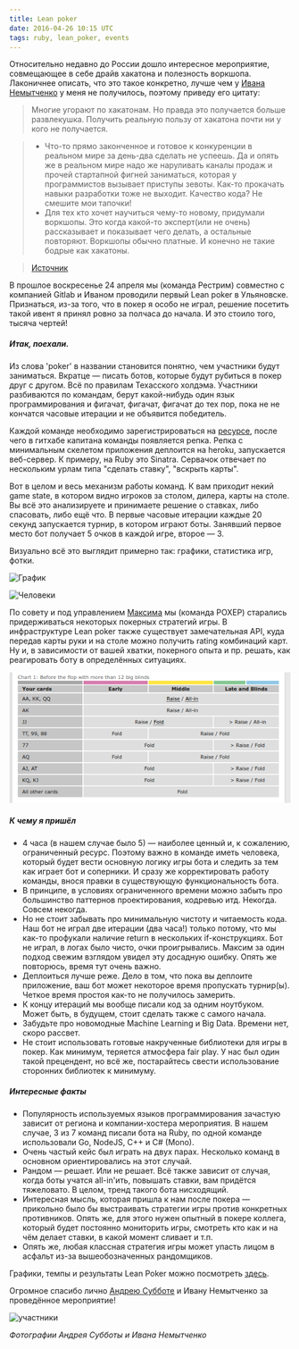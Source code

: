 ```yaml
---
title: Lean poker
date: 2016-04-26 10:15 UTC
tags: ruby, lean_poker, events
---
```


Относительно недавно до России дошло интересное мероприятие, совмещающее в себе
драйв хакатона и полезность воркшопа. Лаконичнее описать, что это такое конкретно,
лучше чем у [Ивана Немытченко](https://twitter.com/inem) у меня не получилось,
поэтому приведу его цитату:

> Многие угорают по хакатонам. Но правда это получается больше развлекушка. Получить реальную пользу от хакатона почти ни у кого не получается.

> * Что-то прямо законченное и готовое к конкуренции в реальном мире за день-два сделать не успеешь. Да и опять же в реальном мире надо же наруливать каналы продаж и прочей стартапной фигней заниматься, которая у программистов вызывает приступы зевоты.
Как-то прокачать навыки разработки тоже не выходит. Качество кода? Не смешите мои тапочки!
> * Для тех кто хочет научиться чему-то новому, придумали воркшопы. Это когда какой-то эксперт(или не очень) рассказывает и показывает чего делать, а остальные повторяют. Воркшопы обычно платные. И конечно не такие бодрые как хакатоны.

>[Источник](http://nemytchenko.ru/leanpoker)

В прошлое воскресенье 24 апреля мы (команда Рестрим) совместно с компанией Gitlab
и Иваном проводили первый Lean poker в Ульяновске. Признаться, из-за того, что в покер я особо не играл, решение посетить такой ивент я принял ровно за полчаса до начала. И это стоило того, тысяча чертей!

##### Итак, поехали.

Из слова 'poker' в названии становится понятно, чем участники будут заниматься.
Вкратце — писать ботов, которые будут рубиться в покер друг с другом. Всё по правилам Техасского холдэма. Участники разбиваются по командам, берут какой-нибудь один
язык программирования и фигачат, фигачат, фигачат до тех пор, пока не не кончатся
часовые итерации и не объявится победитель.

Каждой команде необходимо зарегистрироваться на [ресурсе](http://live.leanpoker.org),
после чего в гитхабе капитана команды появляется репка. Репка с минимальным скелетом приложения деплоится на heroku, запускается веб-сервер. К примеру, на Ruby это Sinatra. Сервачок отвечает по нескольким урлам типа "сделать ставку", "вскрыть карты".

Вот в целом и весь механизм работы команд. К вам приходит некий game state, в котором
видно игроков за столом, дилера, карты на столе. Вы всё это анализируете и принимаете
решение о ставках, либо спасовать, либо ещё что. В первые часовые итерации каждые
20 секунд запускается турнир, в котором играют боты. Занявший первое место бот получает 5 очков в каждой игре, второе — 3.

Визуально всё это выглядит примерно так: графики, статистика игр, фотки.

![График](https://scontent.xx.fbcdn.net/v/t1.0-9/13051636_10154224154793474_2644193159834862194_n.jpg?oh=987ba7ad2608de9c27ddf4571de07b4f&oe=57BB91DE)

![Человеки](https://scontent.xx.fbcdn.net/hphotos-xpt1/t31.0-8/13029615_10154223930538474_5251352840454596717_o.jpg)

По совету и под управлением [Максима](https://www.facebook.com/sitnikovme) мы (команда POXEP) старались придерживаться
некоторых покерных стратегий игры. В инфраструктуре Lean poker также существует
замечательная API, куда передав карты руки и на столе можно получить rating
комбинаций карт. Ну и, в зависимости от вашей хватки, покерного опыта и пр. решать,
как реагировать боту в определённых ситуациях.

![примеры стратегий](images/poker-str.png)

##### К чему я пришёл

* 4 часа (в нашем случае было 5) — наиболее ценный и, к сожалению, ограниченный
ресурс. Поэтому важно в команде иметь человека, который будет вести основную логику
игры бота и следить за тем как играет бот и соперники. И сразу же корректировать
работу команды, внося правки в существующую функциональность бота.
* В принципе, в условиях ограниченного времени можно забыть про большинство
паттернов проектирования, кодревью итд. Некогда. Совсем некогда.
* Но не стоит забывать про минимальную чистоту и читаемость кода. Наш бот не играл
две итерации (два часа!) только потому, что мы как-то профукали наличие return в
нескольких if-конструкциях. Бот не играл, в логах было чисто, очки проигрывались.
Максим за один подход свежим взглядом увидел эту досадную ошибку. Опять же повторюсь,
время тут очень важно.
* Деплоиться лучше реже. Дело в том, что пока вы деплоите приложение, ваш бот может некоторое время пропускать турнир(ы). Четкое время простоя как-то не получилось
замерить.
* К концу итераций мы вообще писали код за одним ноутбуком. Может быть, в будущем,
стоит сделать также с самого начала.
* Забудьте про новомодные Machine Learning и Big Data. Времени нет, скоро рассвет.
* Не стоит использовать готовые накрученные библиотеки для игры в покер. Как
минимум, теряется атмосфера fair play. У нас был один такой прецендент, но всё же,
постарайтесь свести использование сторонних библиотек к минимуму.

##### Интересные факты

* Популярность используемых языков программирования зачастую зависит от региона и
компании-хостера мероприятия. В нашем случае, 3 из 7 команд писали бота на Ruby,
по одной команде использовали Go, NodeJS, C++ и C# (Mono).
* Очень частый кейс был играть на двух парах. Несколько команд в основном ориентировались на этот случай.
* Рандом — решает. Или не решает. Всё также зависит от случая, когда боты учатся
all-in'ить, повышать ставки, вам придётся тяжеловато. В целом, тренд такого бота нисходящий.
* Интересная мысль, которая пришла к нам после покера — прикольно было бы выстраивать
стратегии игры против конкретных противников. Опять же, для этого нужен опытный
в покере коллега, который будет постоянно мониторить игры, смотреть кто как и на
чём делает ставки, в какой момент сливает и т.п.
* Опять же, любая классная стратегия игры может упасть лицом в асфальт из-за
вышеобозначенных рандомщиков.


Графики, темпы и результаты Lean Poker можно посмотреть [здесь](http://live.leanpoker.org/tournament/571260c407f6720003000002).

Огромное спасибо лично [Андрею Субботе](https://www.facebook.com/numbata) и Ивану Немытченко за проведённое мероприятие!

![участники](https://pbs.twimg.com/media/Cg0IT8oWkAAvENc.jpg)

*Фотографии Андрея Субботы и Ивана Немытченко*
